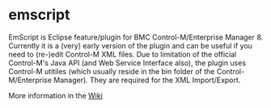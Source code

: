 emscript
=========

EmScript is Eclipse feature/plugin for BMC Control-M/Enterprise Manager 8. Currently it is a (very) early version of the plugin and can be useful if you need to (re-)edit Control-M XML files. Due to limitation of the official Control-M's Java API (and Web Service Interface also), the plugin uses Control-M utitiles (which usually reside in the bin folder of the Control-M/Enterprise Manager). They are required for the XML Import/Export.

More information in the [Wiki](https://github.com/thomeo/geoserver/wiki)
